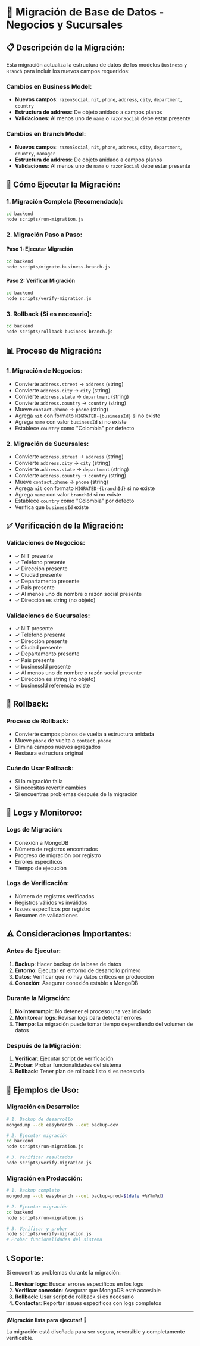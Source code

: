 # 🔄 Migración de Base de Datos - Negocios y Sucursales

## 📋 **Descripción de la Migración:**

Esta migración actualiza la estructura de datos de los modelos `Business` y `Branch` para incluir los nuevos campos requeridos:

### **Cambios en Business Model:**
- **Nuevos campos**: `razonSocial`, `nit`, `phone`, `address`, `city`, `department`, `country`
- **Estructura de address**: De objeto anidado a campos planos
- **Validaciones**: Al menos uno de `name` o `razonSocial` debe estar presente

### **Cambios en Branch Model:**
- **Nuevos campos**: `razonSocial`, `nit`, `phone`, `address`, `city`, `department`, `country`, `manager`
- **Estructura de address**: De objeto anidado a campos planos
- **Validaciones**: Al menos uno de `name` o `razonSocial` debe estar presente

## 🚀 **Cómo Ejecutar la Migración:**

### **1. Migración Completa (Recomendado):**
```bash
cd backend
node scripts/run-migration.js
```

### **2. Migración Paso a Paso:**

#### **Paso 1: Ejecutar Migración**
```bash
cd backend
node scripts/migrate-business-branch.js
```

#### **Paso 2: Verificar Migración**
```bash
cd backend
node scripts/verify-migration.js
```

### **3. Rollback (Si es necesario):**
```bash
cd backend
node scripts/rollback-business-branch.js
```

## 📊 **Proceso de Migración:**

### **1. Migración de Negocios:**
- Convierte `address.street` → `address` (string)
- Convierte `address.city` → `city` (string)
- Convierte `address.state` → `department` (string)
- Convierte `address.country` → `country` (string)
- Mueve `contact.phone` → `phone` (string)
- Agrega `nit` con formato `MIGRATED-{businessId}` si no existe
- Agrega `name` con valor `businessId` si no existe
- Establece `country` como "Colombia" por defecto

### **2. Migración de Sucursales:**
- Convierte `address.street` → `address` (string)
- Convierte `address.city` → `city` (string)
- Convierte `address.state` → `department` (string)
- Convierte `address.country` → `country` (string)
- Mueve `contact.phone` → `phone` (string)
- Agrega `nit` con formato `MIGRATED-{branchId}` si no existe
- Agrega `name` con valor `branchId` si no existe
- Establece `country` como "Colombia" por defecto
- Verifica que `businessId` existe

## ✅ **Verificación de la Migración:**

### **Validaciones de Negocios:**
- ✓ NIT presente
- ✓ Teléfono presente
- ✓ Dirección presente
- ✓ Ciudad presente
- ✓ Departamento presente
- ✓ País presente
- ✓ Al menos uno de nombre o razón social presente
- ✓ Dirección es string (no objeto)

### **Validaciones de Sucursales:**
- ✓ NIT presente
- ✓ Teléfono presente
- ✓ Dirección presente
- ✓ Ciudad presente
- ✓ Departamento presente
- ✓ País presente
- ✓ businessId presente
- ✓ Al menos uno de nombre o razón social presente
- ✓ Dirección es string (no objeto)
- ✓ businessId referencia existe

## 🔄 **Rollback:**

### **Proceso de Rollback:**
- Convierte campos planos de vuelta a estructura anidada
- Mueve `phone` de vuelta a `contact.phone`
- Elimina campos nuevos agregados
- Restaura estructura original

### **Cuándo Usar Rollback:**
- Si la migración falla
- Si necesitas revertir cambios
- Si encuentras problemas después de la migración

## 📝 **Logs y Monitoreo:**

### **Logs de Migración:**
- Conexión a MongoDB
- Número de registros encontrados
- Progreso de migración por registro
- Errores específicos
- Tiempo de ejecución

### **Logs de Verificación:**
- Número de registros verificados
- Registros válidos vs inválidos
- Issues específicos por registro
- Resumen de validaciones

## ⚠️ **Consideraciones Importantes:**

### **Antes de Ejecutar:**
1. **Backup**: Hacer backup de la base de datos
2. **Entorno**: Ejecutar en entorno de desarrollo primero
3. **Datos**: Verificar que no hay datos críticos en producción
4. **Conexión**: Asegurar conexión estable a MongoDB

### **Durante la Migración:**
1. **No interrumpir**: No detener el proceso una vez iniciado
2. **Monitorear logs**: Revisar logs para detectar errores
3. **Tiempo**: La migración puede tomar tiempo dependiendo del volumen de datos

### **Después de la Migración:**
1. **Verificar**: Ejecutar script de verificación
2. **Probar**: Probar funcionalidades del sistema
3. **Rollback**: Tener plan de rollback listo si es necesario

## 🎯 **Ejemplos de Uso:**

### **Migración en Desarrollo:**
```bash
# 1. Backup de desarrollo
mongodump --db easybranch --out backup-dev

# 2. Ejecutar migración
cd backend
node scripts/run-migration.js

# 3. Verificar resultados
node scripts/verify-migration.js
```

### **Migración en Producción:**
```bash
# 1. Backup completo
mongodump --db easybranch --out backup-prod-$(date +%Y%m%d)

# 2. Ejecutar migración
cd backend
node scripts/run-migration.js

# 3. Verificar y probar
node scripts/verify-migration.js
# Probar funcionalidades del sistema
```

## 📞 **Soporte:**

Si encuentras problemas durante la migración:

1. **Revisar logs**: Buscar errores específicos en los logs
2. **Verificar conexión**: Asegurar que MongoDB esté accesible
3. **Rollback**: Usar script de rollback si es necesario
4. **Contactar**: Reportar issues específicos con logs completos

---

**¡Migración lista para ejecutar!** 🚀

La migración está diseñada para ser segura, reversible y completamente verificable.
